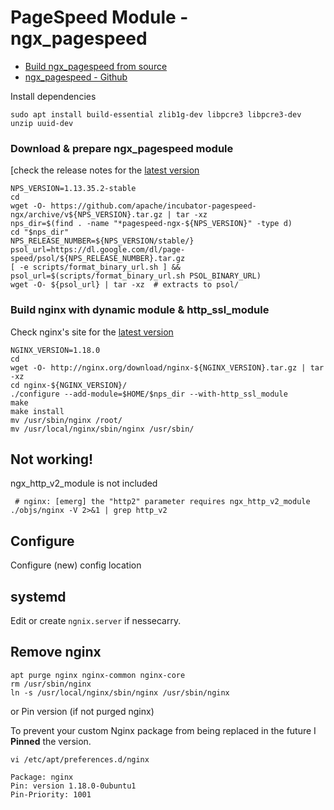 # PageSpeed Module - ngx_pagespeed

* [Build ngx_pagespeed from source](https://modpagespeed.com/doc/build_ngx_pagespeed_from_source)
* [ngx_pagespeed - Github](https://github.com/apache/incubator-pagespeed-ngx)

Install dependencies

    sudo apt install build-essential zlib1g-dev libpcre3 libpcre3-dev unzip uuid-dev

### Download & prepare ngx_pagespeed module

[check the release notes for the [latest version](https://www.modpagespeed.com/doc/release_notes)

    NPS_VERSION=1.13.35.2-stable
    cd
    wget -O- https://github.com/apache/incubator-pagespeed-ngx/archive/v${NPS_VERSION}.tar.gz | tar -xz
    nps_dir=$(find . -name "*pagespeed-ngx-${NPS_VERSION}" -type d)
    cd "$nps_dir"
    NPS_RELEASE_NUMBER=${NPS_VERSION/stable/}
    psol_url=https://dl.google.com/dl/page-speed/psol/${NPS_RELEASE_NUMBER}.tar.gz
    [ -e scripts/format_binary_url.sh ] && psol_url=$(scripts/format_binary_url.sh PSOL_BINARY_URL)
    wget -O- ${psol_url} | tar -xz  # extracts to psol/


### Build nginx with dynamic module & http_ssl_module

Check nginx's site for the [latest version](http://nginx.org/en/download.html)

    NGINX_VERSION=1.18.0
    cd
    wget -O- http://nginx.org/download/nginx-${NGINX_VERSION}.tar.gz | tar -xz
    cd nginx-${NGINX_VERSION}/
    ./configure --add-module=$HOME/$nps_dir --with-http_ssl_module
    make
    make install
    mv /usr/sbin/nginx /root/
    mv /usr/local/nginx/sbin/nginx /usr/sbin/


## Not working!

ngx_http_v2_module is not included

     # nginx: [emerg] the "http2" parameter requires ngx_http_v2_module
    ./objs/nginx -V 2>&1 | grep http_v2


## Configure

Configure (new) config location

## systemd

Edit or create `ngnix.server` if nessecarry.

## Remove nginx

    apt purge nginx nginx-common nginx-core
    rm /usr/sbin/nginx
    ln -s /usr/local/nginx/sbin/nginx /usr/sbin/nginx

or Pin version (if not purged nginx)

To prevent your custom Nginx package from being replaced in the future I **Pinned** the version.

    vi /etc/apt/preferences.d/nginx

    Package: nginx
    Pin: version 1.18.0-0ubuntu1
    Pin-Priority: 1001

